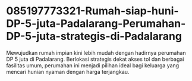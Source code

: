 # 085197773321-Rumah-siap-huni-DP-5-juta-Padalarang-Perumahan-DP-5-juta-strategis-di-Padalarang
Mewujudkan rumah impian kini lebih mudah dengan hadirnya perumahan DP 5 juta di Padalarang. Berlokasi strategis dekat akses tol dan berbagai fasilitas umum, perumahan ini menjadi pilihan ideal bagi keluarga yang mencari hunian nyaman dengan harga terjangkau.
